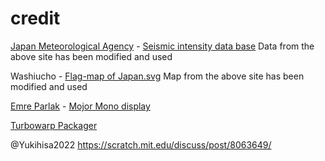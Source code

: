 # credit
[Japan Meteorological Agency](https://www.jma.go.jp/) - [Seismic intensity data base](https://www.data.jma.go.jp/svd/eqdb/data/shindo/)
Data from the above site has been modified and used

Washiucho - [Flag-map of Japan.svg](https://commons.m.wikimedia.org/wiki/File:Flag-map_of_Japan.svg)
Map from the above site has been modified and used

[Emre Parlak](https://fonts.google.com/?query=Emre%20Parlak) - [Mojor Mono display](https://fonts.google.com/specimen/Major+Mono+Display?query=Mojor+Mono+display)

[Turbowarp Packager](https://packager.turbowarp.org/)

@Yukihisa2022
https://scratch.mit.edu/discuss/post/8063649/

